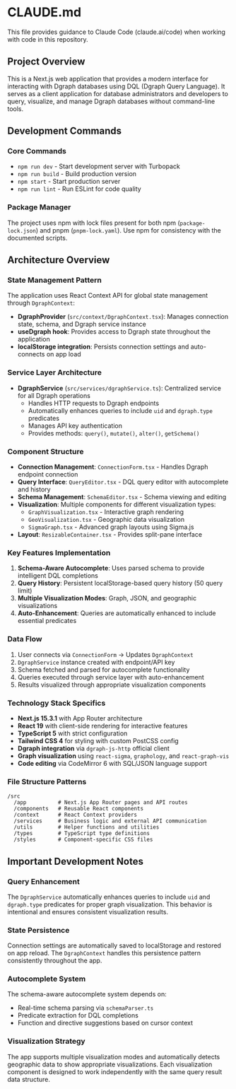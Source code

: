 # CLAUDE.md

This file provides guidance to Claude Code (claude.ai/code) when working with code in this repository.

## Project Overview

This is a Next.js web application that provides a modern interface for interacting with Dgraph databases using DQL (Dgraph Query Language). It serves as a client application for database administrators and developers to query, visualize, and manage Dgraph databases without command-line tools.

## Development Commands

### Core Commands
- `npm run dev` - Start development server with Turbopack
- `npm run build` - Build production version
- `npm start` - Start production server
- `npm run lint` - Run ESLint for code quality

### Package Manager
The project uses npm with lock files present for both npm (`package-lock.json`) and pnpm (`pnpm-lock.yaml`). Use npm for consistency with the documented scripts.

## Architecture Overview

### State Management Pattern
The application uses React Context API for global state management through `DgraphContext`:
- **DgraphProvider** (`src/context/DgraphContext.tsx`): Manages connection state, schema, and Dgraph service instance
- **useDgraph hook**: Provides access to Dgraph state throughout the application
- **localStorage integration**: Persists connection settings and auto-connects on app load

### Service Layer Architecture  
- **DgraphService** (`src/services/dgraphService.ts`): Centralized service for all Dgraph operations
  - Handles HTTP requests to Dgraph endpoints
  - Automatically enhances queries to include `uid` and `dgraph.type` predicates
  - Manages API key authentication
  - Provides methods: `query()`, `mutate()`, `alter()`, `getSchema()`

### Component Structure
- **Connection Management**: `ConnectionForm.tsx` - Handles Dgraph endpoint connection
- **Query Interface**: `QueryEditor.tsx` - DQL query editor with autocomplete and history
- **Schema Management**: `SchemaEditor.tsx` - Schema viewing and editing
- **Visualization**: Multiple components for different visualization types:
  - `GraphVisualization.tsx` - Interactive graph rendering
  - `GeoVisualization.tsx` - Geographic data visualization
  - `SigmaGraph.tsx` - Advanced graph layouts using Sigma.js
- **Layout**: `ResizableContainer.tsx` - Provides split-pane interface

### Key Features Implementation
1. **Schema-Aware Autocomplete**: Uses parsed schema to provide intelligent DQL completions
2. **Query History**: Persistent localStorage-based query history (50 query limit)
3. **Multiple Visualization Modes**: Graph, JSON, and geographic visualizations
4. **Auto-Enhancement**: Queries are automatically enhanced to include essential predicates

### Data Flow
1. User connects via `ConnectionForm` → Updates `DgraphContext`
2. `DgraphService` instance created with endpoint/API key
3. Schema fetched and parsed for autocomplete functionality
4. Queries executed through service layer with auto-enhancement
5. Results visualized through appropriate visualization components

### Technology Stack Specifics
- **Next.js 15.3.1** with App Router architecture
- **React 19** with client-side rendering for interactive features
- **TypeScript 5** with strict configuration
- **Tailwind CSS 4** for styling with custom PostCSS config
- **Dgraph integration** via `dgraph-js-http` official client
- **Graph visualization** using `react-sigma`, `graphology`, and `react-graph-vis`
- **Code editing** via CodeMirror 6 with SQL/JSON language support

### File Structure Patterns
```
/src
  /app          # Next.js App Router pages and API routes
  /components   # Reusable React components 
  /context      # React Context providers
  /services     # Business logic and external API communication
  /utils        # Helper functions and utilities
  /types        # TypeScript type definitions
  /styles       # Component-specific CSS files
```

## Important Development Notes

### Query Enhancement
The `DgraphService` automatically enhances queries to include `uid` and `dgraph.type` predicates for proper graph visualization. This behavior is intentional and ensures consistent visualization results.

### State Persistence
Connection settings are automatically saved to localStorage and restored on app reload. The `DgraphContext` handles this persistence pattern consistently throughout the app.

### Autocomplete System  
The schema-aware autocomplete system depends on:
- Real-time schema parsing via `schemaParser.ts`
- Predicate extraction for DQL completions
- Function and directive suggestions based on cursor context

### Visualization Strategy
The app supports multiple visualization modes and automatically detects geographic data to show appropriate visualizations. Each visualization component is designed to work independently with the same query result data structure.